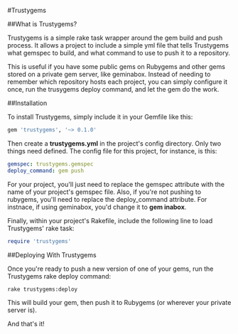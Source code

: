 #Trustygems

##What is Trustygems?

Trustygems is a simple rake task wrapper around the gem build and push process. It allows a project to include a simple yml file that tells Trustygems what gemspec to build, and what command to use to push it to a repository.

This is useful if you have some public gems on Rubygems and other gems stored on a private gem server, like geminabox. Instead of needing to remember which repository hosts each project, you can simply configure it once, run the trusygems deploy command, and let the gem do the work.

##Installation

To install Trustygems, simply include it in your Gemfile like this:

```ruby
gem 'trustygems', '~> 0.1.0'
```

Then create a **trustygems.yml** in the project's config directory. Only two things need defined. The config file for this project, for instance, is this:

```YAML
gemspec: trustygems.gemspec
deploy_command: gem push
```

For your project, you'll just need to replace the gemspec attribute with the name of your project's gemspec file. Also, if you're not pushing to rubygems, you'll need to replace the deploy_command attribute. For instnace, if using geminabox, you'd change it to **gem inabox**.

Finally, within your project's Rakefile, include the following line to load Trustygems' rake task:

```ruby
require 'trustygems'
```

##Deploying With Trustygems

Once you're ready to push a new version of one of your gems, run the Trustygems rake deploy command:

```
rake trustygems:deploy
```

This will build your gem, then push it to Rubygems (or wherever your private server is).

And that's it!






